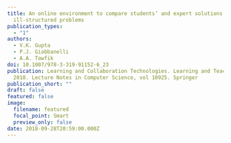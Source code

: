 ```yaml
---
title: An online environment to compare students’ and expert solutions to
  ill-structured problems
publication_types:
  - "1"
authors:
  - V.K. Gupta
  - P.J. Giabbanelli
  - A.A. Tawfik
doi: 10.1007/978-3-319-91152-6_23
publication: Learning and Collaboration Technologies. Learning and Teaching. LCT
  2018. Lecture Notes in Computer Science, vol 10925. Springer
publication_short: ""
draft: false
featured: false
image:
  filename: featured
  focal_point: Smart
  preview_only: false
date: 2018-09-28T20:59:00.000Z
---
```

